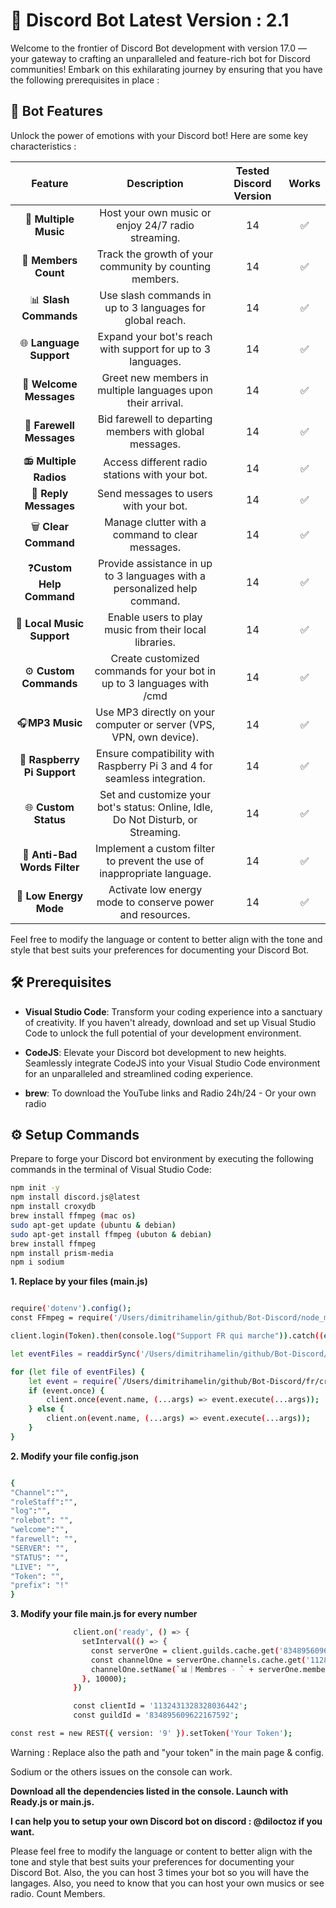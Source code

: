 # 🚀 Discord Bot Latest Version : 2.1

Welcome to the frontier of Discord Bot development with version 17.0 — your gateway to crafting an unparalleled and feature-rich bot for Discord communities! Embark on this exhilarating journey by ensuring that you have the following prerequisites in place : 

## 🚦 Bot Features

Unlock the power of emotions with your Discord bot! Here are some key characteristics :

|         Feature          |              Description                | Tested Discord Version | Works |
|:------------------------:|:--------------------------------------:|:-----------------------:|:---------:|
| 🎵 **Multiple Music**    | Host your own music or enjoy 24/7 radio streaming. |         14          |   ✅  |
| 👥 **Members Count**     | Track the growth of your community by counting members. |  14  |   ✅  |
| 📊 **Slash Commands**    | Use slash commands in up to 3 languages for global reach. |   14   |   ✅  |
| 🌐 **Language Support**  | Expand your bot's reach with support for up to 3 languages. |   14   |   ✅  |
| 👋 **Welcome Messages**  | Greet new members in multiple languages upon their arrival. |   14   |   ✅  |
| 🤗 **Farewell Messages** | Bid farewell to departing members with global messages. |   14   |   ✅  |
| 📻 **Multiple Radios**   | Access different radio stations with your bot. |   14   |   ✅  |
| 🥰 **Reply Messages**    | Send messages to users with your bot. |   14   |   ✅  |
| 🗑️ **Clear Command**     | Manage clutter with a command to clear messages. |   14   |   ✅  |
| ❓**Custom Help Command**| Provide assistance in up to 3 languages with a personalized help command. | 14 | ✅  |
| 🎵 **Local Music Support**| Enable users to play music from their local libraries.   | 14   |   ✅  |
| ⚙️ **Custom Commands**    | Create customized commands for your bot in up to 3 languages with /cmd |   14   |   ✅  |
| 🎧**MP3 Music**| Use MP3 directly on your computer or server (VPS, VPN, own device). |   14   |   ✅  |
| 🍓 **Raspberry Pi Support** | Ensure compatibility with Raspberry Pi 3 and 4 for seamless integration. | 14 | ✅  |
| 🌐 **Custom Status**      | Set and customize your bot's status: Online, Idle, Do Not Disturb, or Streaming. | 14 | ✅  |
| 🚫 **Anti-Bad Words Filter** | Implement a custom filter to prevent the use of inappropriate language. | 14 | ✅  |
| 🔋 **Low Energy Mode**    | Activate low energy mode to conserve power and resources. | 14 | ✅  |

Feel free to modify the language or content to better align with the tone and style that best suits your preferences for documenting your Discord Bot.


## 🛠️ Prerequisites

- **Visual Studio Code**: Transform your coding experience into a sanctuary of creativity. If you haven't already, download and set up Visual Studio Code to unlock the full potential of your development environment.

- **CodeJS**: Elevate your Discord bot development to new heights. Seamlessly integrate CodeJS into your Visual Studio Code environment for an unparalleled and streamlined coding experience.

- **brew**: To download the YouTube links and Radio 24h/24 - Or your own radio


## ⚙️ Setup Commands

Prepare to forge your Discord bot environment by executing the following commands in the terminal of Visual Studio Code:

```bash
npm init -y
npm install discord.js@latest
npm install croxydb
brew install ffmpeg (mac os)
sudo apt-get update (ubuntu & debian)
sudo apt-get install ffmpeg (ubuton & debian)
brew install ffmpeg
npm install prism-media
npm i sodium
```
**1. Replace by your files (main.js)**

```bash

require('dotenv').config();
const FFmpeg = require('/Users/dimitrihamelin/github/Bot-Discord/node_modules/prism-media/src/core/FFmpeg.js'); // Adjust the path accordingly

client.login(Token).then(console.log("Support FR qui marche")).catch((err) => {console.log("Problème FR")}) //here

let eventFiles = readdirSync('/Users/dimitrihamelin/github/Bot-Discord/fr/croxydb').filter(file => file.endsWith('.js')); //here

for (let file of eventFiles) {
	let event = require(`/Users/dimitrihamelin/github/Bot-Discord/fr/croxydb/${file}`); //here
	if (event.once) {
		client.once(event.name, (...args) => event.execute(...args));
	} else {
		client.on(event.name, (...args) => event.execute(...args));
	}
}

```

**2. Modify your file config.json** 

```bash

{
"Channel":"",
"roleStaff":"",
"log":"",
"rolebot": "", 
"welcome":"",
"farewell": "",
"SERVER": "", 
"STATUS": "",
"LIVE": "", 
"Token": "",
"prefix": "!" 
}

```

**3. Modify your file main.js for every number** 

```bash
			  client.on('ready', () => {
				setInterval(() => {
				  const serverOne = client.guilds.cache.get('834895609622167592');
				  const channelOne = serverOne.channels.cache.get('1128741348095295648');
				  channelOne.setName(`📊｜Membres - ` + serverOne.memberCount, 'AutoMemberCount')
				}, 10000);
			  })

			  const clientId = '1132431328328036442';
			  const guildId = '834895609622167592';

const rest = new REST({ version: '9' }).setToken('Your Token');

```


Warning : Replace also the path and "your token" in the main page & config.

Sodium or the others issues on the console can work.

**Download all the dependencies listed in the console. Launch with Ready.js or main.js.**


**I can help you to setup your own Discord bot on discord : @diloctoz if you want.**


Please feel free to modify the language or content to better align with the tone and style that best suits your preferences for documenting your Discord Bot.
Also, the you can host 3 times your bot so you will have the langages. Also, you need to know that you can host your own musics or see radio. Count Members. 
